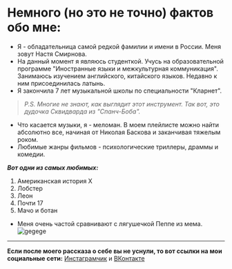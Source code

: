 # Немного (но это не точно) фактов обо мне:
* Я - обладательница самой редкой фамилии и имени в России.  Меня зовут Настя Смирнова.
* На данный момент я являюсь студенткой. Учусь на образовательной программе "Иностранные языки и межкультурная коммуникация". Занимаюсь изучением английского, китайского языков. Недавно к ним присоединилась латынь.
* Я закончила 7 лет музыкальной школы по специальности "Кларнет".
> *P.S. Многие не знают, как выглядит этот инструмент. Так вот, это дудочка Сквидварда из "Спанч-Боба".*
* Что касается музыки, я - меломан. В моем плейлисте можно найти абсолютно все, начиная от Николая Баскова и заканчивая тяжелым роком.
* Любимые жанры фильмов - психологические триллеры, драммы и комедии. 

***Вот одни из самых любимых:***
1. Американская история Х
2. Лобстер
3. Леон
4. Почти 17
5. Мачо и ботан
* Меня очень частой сравнивают с лягушечкой Пеппе из мема. 
![gegege](http://images2.onionstatic.com/avclub/5604/54/16x9/960.jpg)






***
 **Если после моего рассказа о себе вы не уснули, то вот ссылки на мои социальные сети:**
 [Инстаграмчик](http:/instagram.com/zhivusnami "гегеге") и [ВКонтакте](https://vk.com/id368311177 "пиупиу")
 
 
 

